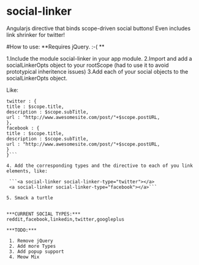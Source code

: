 social-linker
=============

Angularjs directive that binds scope-driven social buttons! Even includes link shrinker for twitter!



#How to use:
**Requires jQuery. :-( **

 1.Include the module social-linker in your app module.
 2.Import and add a socialLinkerOpts object to your rootScope (had to use it to avoid prototypical inheritence issues)
 3.Add each of your social objects to the socialLinkerOpts object.

 Like:

```$rootScope.socialLinkerOpts = {
twitter : {
title : $scope.title,
description : $scope.subTitle,
url : "http://www.awesomesite.com/post/"+$scope.postURL,
},
facebook : {
title : $scope.title,
description : $scope.subTitle,
url : "http://www.awesomesite.com/post/"+$scope.postURL,
}
}```

4. Add the corresponding types and the directive to each of you link elements, like:

 ```<a social-linker social-linker-type="twitter"></a>
 <a social-linker social-linker-type="facebook"></a>```

5. Smack a turtle


***CURRENT SOCIAL TYPES:***
reddit,facebook,linkedin,twitter,googleplus

***TODO:***

 1. Remove jQuery
 2. Add more Types
 3. Add popup support
 4. Meow Mix

